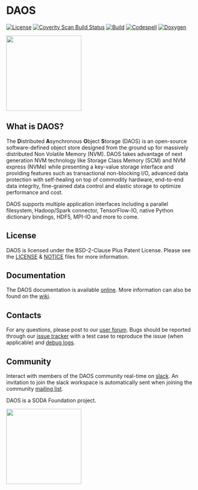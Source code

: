 # DAOS

[![License](https://img.shields.io/badge/License-BSD--2--Clause--Patent-blue.svg)](./LICENSE)
[![Coverity Scan Build Status](https://img.shields.io/coverity/scan/3015.svg)](https://scan.coverity.com/projects/daos-stack-daos)
[![Build](https://github.com/daos-stack/daos/actions/workflows/ci2.yml/badge.svg)](https://github.com/daos-stack/daos/actions/workflows/ci2.yml)
[![Codespell](https://github.com/daos-stack/daos/actions/workflows/spelling.yml/badge.svg)](https://github.com/daos-stack/daos/actions/workflows/spelling.yml)
[![Doxygen](https://github.com/daos-stack/daos/actions/workflows/doxygen.yml/badge.svg)](https://github.com/daos-stack/daos/actions/workflows/doxygen.yml)

<a href="https://docs.daos.io/">
<img src="https://avatars.githubusercontent.com/u/20561043?s=400&u=db7cd0ada987ba59c21c3de5f9e7cffba73c3325&v=4" width="200" height="200">
</a>

## What is DAOS?

The **D**istributed **A**synchronous **O**bject **S**torage (DAOS) is an
open-source software-defined object store designed from the ground up for
massively distributed Non Volatile Memory (NVM). DAOS takes advantage of next
generation NVM technology like Storage Class Memory (SCM) and NVM express (NVMe)
while presenting a key-value storage interface and providing features such as
transactional non-blocking I/O, advanced data protection with self-healing on
top of commodity hardware, end-to-end data integrity, fine-grained data control
and elastic storage to optimize performance and cost.

DAOS supports multiple application interfaces including a parallel filesystem,
Hadoop/Spark connector, TensorFlow-IO, native Python dictionary bindings, HDF5,
MPI-IO and more to come.

## License

DAOS is licensed under the BSD-2-Clause Plus Patent License.
Please see the [LICENSE](./LICENSE) & [NOTICE](./NOTICE) files for more
information.

## Documentation

The DAOS documentation is available [online](https://docs.daos.io/v2.0/).
More information can also be found on the [wiki](http://wiki.daos.io).

## Contacts

For any questions, please post to our [user forum](https://daos.groups.io/g/daos).
Bugs should be reported through our [issue tracker](http://jira.daos.io)
with a test case to reproduce the issue (when applicable) and [debug logs](https://docs.daos.io/latest/admin/troubleshooting/).

## Community

Interact with members of the DAOS community real-time on [slack](https://daos-stack.slack.com/).
An invitation to join the slack workspace is automatically sent when joining
the community [mailing list](https://daos.groups.io/g/daos).

DAOS is a SODA Foundation project.

<a href="https://sodafoundation.io/">
<img src="https://sodafoundation.io/wp-content/uploads/2020/01/SODA_logo_outline_color_800x800.png"  width="200" height="200">
</a>
